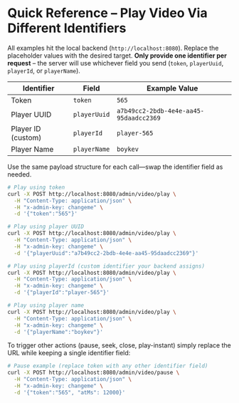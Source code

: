 # Quick Reference – Play Video Via Different Identifiers

All examples hit the local backend (`http://localhost:8080`). Replace the placeholder values with the desired target. **Only provide one identifier per request** – the server will use whichever field you send (`token`, `playerUuid`, `playerId`, or `playerName`).

| Identifier | Field | Example Value |
|------------|-------|---------------|
| Token | `token` | `565` |
| Player UUID | `playerUuid` | `a7b49cc2-2bdb-4e4e-aa45-95daadcc2369` |
| Player ID (custom) | `playerId` | `player-565` |
| Player Name | `playerName` | `boykev` |

Use the same payload structure for each call—swap the identifier field as needed.

```sh
# Play using token
curl -X POST http://localhost:8080/admin/video/play \
  -H "Content-Type: application/json" \
  -H "x-admin-key: changeme" \
  -d '{"token":"565"}'

# Play using player UUID
curl -X POST http://localhost:8080/admin/video/play \
  -H "Content-Type: application/json" \
  -H "x-admin-key: changeme" \
  -d '{"playerUuid":"a7b49cc2-2bdb-4e4e-aa45-95daadcc2369"}'

# Play using playerId (custom identifier your backend assigns)
curl -X POST http://localhost:8080/admin/video/play \
  -H "Content-Type: application/json" \
  -H "x-admin-key: changeme" \
  -d '{"playerId":"player-565"}'

# Play using player name
curl -X POST http://localhost:8080/admin/video/play \
  -H "Content-Type: application/json" \
  -H "x-admin-key: changeme" \
  -d '{"playerName":"boykev"}'
```

To trigger other actions (pause, seek, close, play-instant) simply replace the URL while keeping a single identifier field:

```sh
# Pause example (replace token with any other identifier field)
curl -X POST http://localhost:8080/admin/video/pause \
  -H "Content-Type: application/json" \
  -H "x-admin-key: changeme" \
  -d '{"token":"565", "atMs": 12000}'
```

